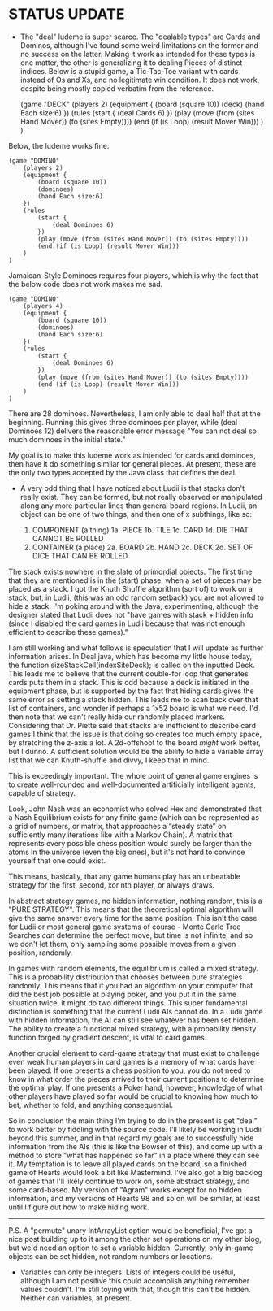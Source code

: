 # STATUS UPDATE

- The "deal" ludeme is super scarce. The "dealable types" are Cards and Dominos, although I've found 
some weird limitations on the former and no success on the latter. Making it work as intended for these
types is one matter, the other is generalizing it to dealing Pieces of distinct indices. Below is a stupid
game, a Tic-Tac-Toe variant with cards instead of Os and Xs, and no legitimate win condition. It does 
not work, despite being mostly copied verbatim from the reference.

	(game "DECK" 
		(players 2) 
		(equipment { 
			(board (square 10)) 
			(deck)
			(hand Each size:6)
		}) 
		(rules
			(start {
				(deal Cards 6) 
			})
			(play (move (from (sites Hand Mover)) (to (sites Empty))))
			(end (if (is Loop) (result Mover Win)))
		)
	)
  
Below, the ludeme works fine.

	(game "DOMINO" 
		(players 2) 
		(equipment { 
			(board (square 10)) 
			(dominoes)
			(hand Each size:6)
		}) 
		(rules
			(start {
				(deal Dominoes 6) 
			})
			(play (move (from (sites Hand Mover)) (to (sites Empty))))
			(end (if (is Loop) (result Mover Win)))
		)
	)
  
Jamaican-Style Dominoes requires four players, which is why the fact that the below code does not work
makes me sad.

	(game "DOMINO" 
		(players 4) 
		(equipment { 
			(board (square 10)) 
			(dominoes)
			(hand Each size:6)
		}) 
		(rules
			(start {
				(deal Dominoes 6) 
			})
			(play (move (from (sites Hand Mover)) (to (sites Empty))))
			(end (if (is Loop) (result Mover Win)))
		)
	)
  
There are 28 dominoes. Nevertheless, I am only able to deal half that at the beginning. Running this gives
three dominoes per player, while (deal Dominoes 12) delivers the reasonable error message "You can not deal 
so much dominoes in the initial state." 

My goal is to make this ludeme work as intended for cards and dominoes, then have it do something similar for
general pieces. At present, these are the only two types accepted by the Java class that defines the deal.

- A very odd thing that I have noticed about Ludii is that stacks don't really exist. They can be formed, 
but not really observed or manipulated along any more particular lines than general board regions. In Ludii,
an object can be one of two things, and then one of x subthings, like so:

  1. COMPONENT (a thing)
    1a. PIECE
    1b. TILE
    1c. CARD
    1d. DIE THAT CANNOT BE ROLLED
  2. CONTAINER (a place)
    2a. BOARD
    2b. HAND
    2c. DECK
    2d. SET OF DICE THAT CAN BE ROLLED
  
The stack exists nowhere in the slate of primordial objects. The first time that they are mentioned is 
in the (start) phase, when a set of pieces may be placed as a stack. I got the Knuth Shuffle algorithm 
(sort of) to work on a stack, but, in Ludii, (this was an odd random setback) you are not allowed to hide
a stack. I'm poking around with the Java, experimenting, although the designer stated that Ludii does not
"have games with stack + hidden info (since I disabled the card games in Ludii because that was not enough 
efficient to describe these games)." 

I am still working and what follows is speculation that I will update as further information arises. In 
Deal.java, which has become my little house today, the function sizeStackCell(indexSiteDeck); is called 
on the inputted Deck. This leads me to believe that the current double-for loop that generates cards puts
them in a stack. This is odd because a deck is initiated in the equipment phase, but is supported by the 
fact that hiding cards gives the same error as setting a stack hidden. This leads me to scan back over that
list of containers, and wonder if perhaps a 1x52 board is what we need. I'd then note that we can't really hide
our randomly placed markers. Considering that Dr. Piette said that stacks are inefficient to describe card games 
I think that the issue is that doing so creates too much empty space, by stretching the z-axis a lot. A 2d-offshoot 
to the board *might* work better, but I dunno. A sufficient solution would be the ability to hide a variable array 
list that we can Knuth-shuffle and divvy, I keep that in mind.

This is exceedingly important. The whole point of general game engines is to create well-rounded
and well-documented artificially intelligent agents, capable of strategy. 

Look, John Nash was an economist who solved Hex and demonstrated that a Nash Equilibrium exists for any 
finite game (which can be represented as a grid of numbers, or matrix, that approaches a “steady state” 
on sufficiently many iterations like with a Markov Chain). A matrix that represents every possible chess
position would surely be larger than the atoms in the universe (even the big ones), but it's not hard to
convince yourself that one could exist.

This means, basically, that any game humans play has an unbeatable strategy for the first, second, xor 
nth player, or always draws.

In abstract strategy games, no hidden information, nothing random, this is a "PURE STRATEGY". This means
that the theoretical optimal algorithm will give the same answer every time for the same position. This 
isn't the case for Ludii or most general game systems of course - Monte Carlo Tree Searches *can* determine 
the perfect move, but time is not infinite, and so we don't let them, only sampling some possible moves from 
a given position, randomly.

In games with random elements, the equilibrium is called a mixed strategy. This is a probability distribution 
that chooses between pure strategies randomly. This means that if you had an algorithm on your computer that
did the best job possible at playing poker, and you put it in the same situation twice, it might do two different
things. This super fundamental distinction is something that the current Ludii AIs cannot do. In a Ludii game
with hidden information, the AI can still see whatever has been set hidden. The ability to create a functional
mixed strategy, with a probability density function forged by gradient descent, is vital to card games.

Another crucial element to card-game strategy that must exist to challenge even weak human players in card games
is a memory of what cards have been played. If one presents a chess position to you, you do not need to know in 
what order the pieces arrived to their current positions to determine the optimal play. If one presents a Poker
hand, however, knowledge of what other players have played so far would be crucial to knowing how much to bet,
whether to fold, and anything consequential.

So in conclusion the main thing I'm trying to do in the present is get "deal" to work better by fiddling with the
source code. I'll likely be working in Ludii beyond this summer, and in that regard my goals are to successfully 
hide information from the AIs (this is like the Bowser of this), and come up with a method to store "what has 
happened so far" in a place where they can see it. My temptation is to leave all played cards on the board, so a 
finished game of Hearts would look a bit like Mastermind. I've also got a big backlog of games that I'll likely continue 
to work on, some abstract strategy, and some card-based. My version of "Agram" works except for no hidden information, 
and my versions of Hearts 98 and so on will be similar, at least until I figure out how to make hiding 
work. 

-----------------------------------------------------------------------------------------------------------------

P.S. A "permute" unary IntArrayList option would be beneficial, I've got a nice post building up to it 
among the other set operations on my other blog, but we'd need an option to set a variable hidden. 
Currently, only in-game objects can be set hidden, not random numbers or locations. 

* Variables can only be integers. Lists of integers could be useful, although I am not positive this could 
accomplish anything remember values couldn't. I'm still toying with that, though this can't be hidden. Neither
can variables, at present.
